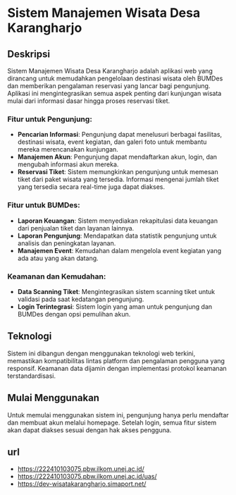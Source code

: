 
# Sistem Manajemen Wisata Desa Karangharjo

## Deskripsi

Sistem Manajemen Wisata Desa Karangharjo adalah aplikasi web yang dirancang untuk memudahkan pengelolaan destinasi wisata oleh BUMDes dan memberikan pengalaman reservasi yang lancar bagi pengunjung. Aplikasi ini mengintegrasikan semua aspek penting dari kunjungan wisata mulai dari informasi dasar hingga proses reservasi tiket.

### Fitur untuk Pengunjung:
- **Pencarian Informasi**: Pengunjung dapat menelusuri berbagai fasilitas, destinasi wisata, event kegiatan, dan galeri foto untuk membantu mereka merencanakan kunjungan.
- **Manajemen Akun**: Pengunjung dapat mendaftarkan akun, login, dan mengubah informasi akun mereka.
- **Reservasi Tiket**: Sistem memungkinkan pengunjung untuk memesan tiket dari paket wisata yang tersedia. Informasi mengenai jumlah tiket yang tersedia secara real-time juga dapat diakses.

### Fitur untuk BUMDes:
- **Laporan Keuangan**: Sistem menyediakan rekapitulasi data keuangan dari penjualan tiket dan layanan lainnya.
- **Laporan Pengunjung**: Mendapatkan data statistik pengunjung untuk analisis dan peningkatan layanan.
- **Manajemen Event**: Kemudahan dalam mengelola event kegiatan yang ada atau yang akan datang.

### Keamanan dan Kemudahan:
- **Data Scanning Tiket**: Mengintegrasikan sistem scanning tiket untuk validasi pada saat kedatangan pengunjung.
- **Login Terintegrasi**: Sistem login yang aman untuk pengunjung dan BUMDes dengan opsi pemulihan akun.

## Teknologi

Sistem ini dibangun dengan menggunakan teknologi web terkini, memastikan kompatibilitas lintas platform dan pengalaman pengguna yang responsif. Keamanan data dijamin dengan implementasi protokol keamanan terstandardisasi.

## Mulai Menggunakan

Untuk memulai menggunakan sistem ini, pengunjung hanya perlu mendaftar dan membuat akun melalui homepage. Setelah login, semua fitur sistem akan dapat diakses sesuai dengan hak akses pengguna.

## url
- https://222410103075.pbw.ilkom.unej.ac.id/
- https://222410103075.pbw.ilkom.unej.ac.id/uas/
- https://dev-wisatakarangharjo.simaport.net/